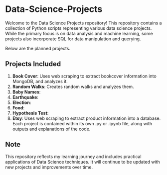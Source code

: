 # Data-Science-Projects
Welcome to the Data Science Projects repository! This repository contains a collection of Python scripts representing various data science projects. While the primary focus is on data analysis and machine learning, some projects also incorporate SQL for data manipulation and querying.

Below are the planned projects.
## **Projects Included**
1. **Book Cover**: Uses web scraping to extract bookcover information into MongoDB, and analyzes it.
2. **Random Walks**: Creates random walks and analyzes them.
3. **Baby Names**:
4. **Earthquake**:
5. **Election**:
6. **Food**:
7. **Hypothesis Test**:
8. **Etsy**: Uses web scraping to extract product information into a database.
Each project is contained within its own .py or .ipynb file, along with outputs and explanations of the code.

## **Note**
This repository reflects my learning journey and includes practical applications of Data Science techniques. It will continue to be updated with new projects and improvements over time.
